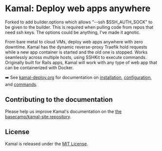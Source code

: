 # Kamal: Deploy web apps anywhere

Forked to add builder.options which allows "--ssh $SSH_AUTH_SOCK" to be given to the builder. This is required when pulling code from repos that need ssh keys. The options could be anything, I've made it agnotic.

From bare metal to cloud VMs, deploy web apps anywhere with zero downtime. Kamal has the dynamic reverse-proxy Traefik hold requests while a new app container is started and the old one is stopped. Works seamlessly across multiple hosts, using SSHKit to execute commands. Originally built for Rails apps, Kamal will work with any type of web app that can be containerized with Docker.

➡️ See [kamal-deploy.org](https://kamal-deploy.org) for documentation on [installation](https://kamal-deploy.org/docs/installation), [configuration](https://kamal-deploy.org/docs/configuration), and [commands](https://kamal-deploy.org/docs/commands).

## Contributing to the documentation

Please help us improve Kamal's documentation on the [the basecamp/kamal-site repository](https://github.com/basecamp/kamal-site).

## License

Kamal is released under the [MIT License](https://opensource.org/licenses/MIT).

